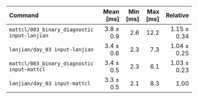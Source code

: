 | Command | Mean [ms] | Min [ms] | Max [ms] | Relative |
|:---|---:|---:|---:|---:|
| `mattcl/003_binary_diagnostic input-lanjian` | 3.8 ± 0.9 | 2.6 | 12.2 | 1.15 ± 0.34 |
| `lanjian/day_03 input-lanjian` | 3.4 ± 0.6 | 2.3 | 7.3 | 1.04 ± 0.25 |
| `mattcl/003_binary_diagnostic input-mattcl` | 3.4 ± 0.5 | 2.3 | 6.1 | 1.03 ± 0.23 |
| `lanjian/day_03 input-mattcl` | 3.3 ± 0.5 | 2.1 | 8.3 | 1.00 |
